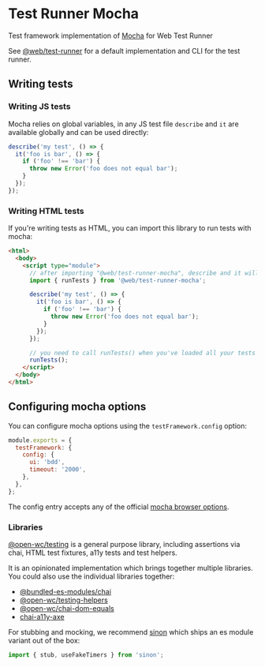# Test Runner Mocha

Test framework implementation of [Mocha](https://mochajs.org/) for Web Test Runner

See [@web/test-runner](https://github.com/modernweb-dev/web/tree/master/packages/test-runner) for a default implementation and CLI for the test runner.

## Writing tests

### Writing JS tests

Mocha relies on global variables, in any JS test file `describe` and `it` are available globally and can be used directly:

```js
describe('my test', () => {
  it('foo is bar', () => {
    if ('foo' !== 'bar') {
      throw new Error('foo does not equal bar');
    }
  });
});
```

### Writing HTML tests

If you're writing tests as HTML, you can import this library to run tests with mocha:

```html
<html>
  <body>
    <script type="module">
      // after importing "@web/test-runner-mocha", describe and it will be available globally
      import { runTests } from '@web/test-runner-mocha';

      describe('my test', () => {
        it('foo is bar', () => {
          if ('foo' !== 'bar') {
            throw new Error('foo does not equal bar');
          }
        });
      });

      // you need to call runTests() when you've loaded all your tests
      runTests();
    </script>
  </body>
</html>
```

## Configuring mocha options

You can configure mocha options using the `testFramework.config` option:

```js
module.exports = {
  testFramework: {
    config: {
      ui: 'bdd',
      timeout: '2000',
    },
  },
};
```

The config entry accepts any of the official [mocha browser options](https://mochajs.org/#browser-configuration).

### Libraries

[@open-wc/testing](https://open-wc.org/testing/testing.html) is a general purpose library, including assertions via chai, HTML test fixtures, a11y tests and test helpers.

It is an opinionated implementation which brings together multiple libraries. You could also use the individual libraries together:

- [@bundled-es-modules/chai](https://www.npmjs.com/package/@bundled-es-modules/chai)
- [@open-wc/testing-helpers](https://www.npmjs.com/package/@open-wc/testing-helpers)
- [@open-wc/chai-dom-equals](https://www.npmjs.com/package/@open-wc/chai-dom-equals)
- [chai-a11y-axe](https://www.npmjs.com/package/chai-a11y-axe)

For stubbing and mocking, we recommend [sinon](https://www.npmjs.com/package/sinon) which ships an es module variant out of the box:

```js
import { stub, useFakeTimers } from 'sinon';
```
